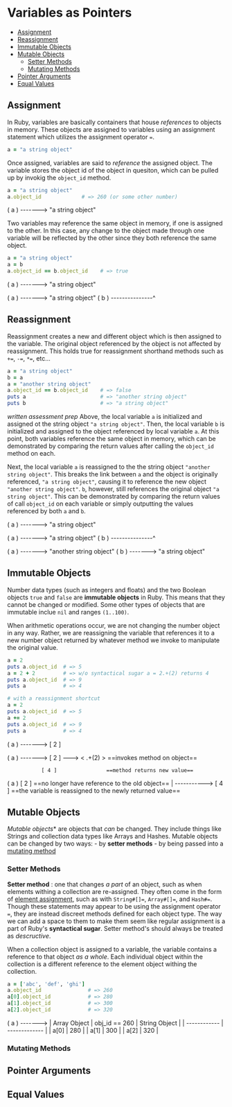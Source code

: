 # Variables as Pointers

- [Assignment](#assignment)
- [Reassignment](#reassignment)
- [Immutable Objects](#immutable-objects)
- [Mutable Objects](#mutable-objects)
  - [Setter Methods](#setter-methods)
  - [Mutating Methods](#mutating-methods)
- [Pointer Arguments](#pointer-arguments)
- [Equal Values](#equal-values)

## Assignment

In Ruby, variables are basically containers that house _references_ to objects in memory. These objects are assigned to variables using an assignment statement which utilizes the assignment operator `=`.

```ruby
a = "a string object"
```

Once assigned, variables are said to _reference_ the assigned object. The variable stores the object id of the object in quesiton, which can be pulled up by invokig the `object_id` method.

```ruby
a = "a string object"
a.object_id             # => 260 (or some other number)
```

( a ) -------> "a string object"

Two variables may reference the same object in memory, if one is assigned to the other. In this case, any change to the object made through one variable will be reflected by the other since they both reference the same object.

```ruby
a = "a string object"
a = b
a.object_id == b.object_id    # => true
```
( a ) -------> "a string object"

( a ) -------> "a string object"
( b ) ---------------^

## Reassignment

Reassignment creates a new and different object which is then assigned to the variable. The original object referenced by the object is not affected by reassignment. This holds true for reassignment shorthand methods such as `+=`, `-=`, `*=`, etc...

```ruby
a = "a string object"
b = a
a = "another string object"
a.object_id == b.object_id    # => false
puts a                        # => "another string object"
puts b                        # => "a string object"
```

_written assessment prep_
Above, the local variable `a` is initialized and assigned ot the string object `"a string object"`. Then, the local variable `b` is initialized and assigned to the object referenced by local variable `a`. At this point, both variables reference the same object in memory, which can be demonstrated by comparing the return values after calling the `object_id` method on each.

Next, the local variable `a` is reassigned to the the string object `"another string object"`. This breaks the link between `a` and the object is originally referenced, `"a string object"`, causing it to reference the new object `"another string object"`. `b`, however, still references the original object `"a string object"`. This can be demonstrated by comparing the return values of call `object_id` on each variable or simply outputting the values referenced by both `a` and `b`.

( a ) -------> "a string object"

( a ) -------> "a string object"
( b ) ---------------^

( a ) -------> "another string object"
( b ) -------> "a string object"


## Immutable Objects

Number data types (such as integers and floats) and the two Boolean objects `true` and `false` are **immutable objects** in Ruby. This means that they cannot be changed or modified. Some other types of objects that are immutable inclue `nil` and ranges `(1..100)`.

When arithmetic operations occur, we are not changing the number object in any way. Rather, we are reassigning the variable that references it to a new number object returned by whatever method we invoke to manipulate the original value.

```ruby
a = 2
puts a.object_id  # => 5
a = 2 + 2         # => w/o syntactical sugar a = 2.+(2) returns 4
puts a.object_id  # => 9
puts a            # => 4

# with a reassignment shortcut
a = 2
puts a.object_id  # => 5
a += 2
puts a.object_id  # => 9
puts a            # => 4
```

( a ) -------> [ 2 ]

( a ) -------> [ 2 ] ---> < .+(2) > ==invokes method on object==

               [ 4 ]                ==method returns new value==

( a )          [ 2 ]                ==no longer have reference to the old object==
  |
  -----------> [ 4 ]                ==the variable is reassigned to the newly returned value==

## Mutable Objects

*Mutable objects** are objects that _can_ be changed. They include things like Strings and collection data types like Arrays and Hashes. Mutable objects can be changed by two ways:
    - by **setter methods**
    - by being passed into a [mutating method](./mutating1.md#mutating-methods)

### Setter Methods

**Setter method**
: one that changes _a part_ of an object, such as when elements withing a collection are re-assigned. They often come in the form of [element assignment](./collection_methods1.md#element-assignment), such as with `String#[]=`, `Array#[]=`, and `Hash#=`. Though these statements may appear to be using the assignment operator `=`, they are instead discreet methods defined for each object type. The way we can add a space to them to make them seem like regular assignment is a part of Ruby's **syntactical sugar**. Setter method's should always be treated as _descructive_.

When a collection object is assigned to a variable, the variable contains a reference to that object _as a whole_. Each individual object within the collection is a different reference to the element object withing the collection.

```ruby
a = ['abc', 'def', 'ghi']
a.object_id               # => 260
a[0].object_id            # => 280
a[1].object_id            # => 300
a[2].object_id            # => 320
```

( a ) -------> | Array Object | obj_id == 260 | String Object |
               | ------------ | ------------- |
               |     a[0]     |      280      |
               |     a[1]     |      300      |
               |     a[2]     |      320      |



### Mutating Methods

## Pointer Arguments

## Equal Values

